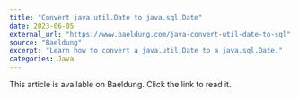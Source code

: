 ```yaml
---
title: "Convert java.util.Date to java.sql.Date"
date: 2023-06-05
external_url: "https://www.baeldung.com/java-convert-util-date-to-sql"
source: "Baeldung"
excerpt: "Learn how to convert a java.util.Date to a java.sql.Date."
categories: Java
---
```


This article is available on Baeldung. Click the link to read it. 